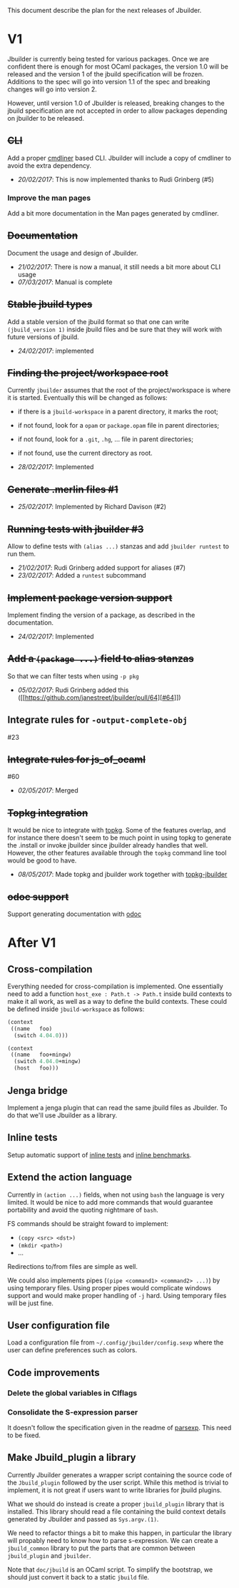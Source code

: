 This document describe the plan for the next releases of Jbuilder.

# V1

Jbuilder is currently being tested for various packages. Once we are
confident there is enough for most OCaml packages, the version 1.0
will be released and the version 1 of the jbuild specification will be
frozen. Additions to the spec will go into version 1.1 of the spec and
breaking changes will go into version 2.

However, until version 1.0 of Jbuilder is released, breaking changes
to the jbuild specification are not accepted in order to allow
packages depending on jbuilder to be released.

## ~~CLI~~

Add a proper [cmdliner](http://erratique.ch/software/cmdliner) based
CLI.  Jbuilder will include a copy of cmdliner to avoid the extra
dependency.

- *20/02/2017*: This is now implemented thanks to Rudi Grinberg (#5)

### Improve the man pages

Add a bit more documentation in the Man pages generated by cmdliner.

## ~~Documentation~~

Document the usage and design of Jbuilder.

- *21/02/2017*: There is now a manual, it still needs a bit more about
  CLI usage
- *07/03/2017*: Manual is complete

## ~~Stable jbuild types~~

Add a stable version of the jbuild format so that one can write
`(jbuild_version 1)` inside jbuild files and be sure that they will
work with future versions of jbuild.

- *24/02/2017*: implemented

## ~~Finding the project/workspace root~~

Currently `jbuilder` assumes that the root of the project/workspace is
where it is started. Eventually this will be changed as follows:

- if there is a `jbuild-workspace` in a parent directory, it marks the root;
- if not found, look for a `opam` or `package.opam` file in parent directories;
- if not found, look for a `.git`, `.hg`, ... file in parent directories;
- if not found, use the current directory as root.

- *28/02/2017*: Implemented

## ~~Generate .merlin files #1~~

- *25/02/2017*: Implemented by Richard Davison (#2)

## ~~Running tests with jbuilder #3~~

Allow to define tests with `(alias ...)` stanzas and add `jbuilder
runtest` to run them.

- *21/02/2017*: Rudi Grinberg added support for aliases (#7)
- *23/02/2017*: Added a `runtest` subcommand

## ~~Implement package version support~~

Implement finding the version of a package, as described in the
documentation.

- *24/02/2017*: Implemented

## ~~Add a `(package ...)` field to alias stanzas~~

So that we can filter tests when using `-p pkg`

- *05/02/2017*: Rudi Grinberg added this ([[https://github.com/janestreet/jbuilder/pull/64][#64]])

## Integrate rules for `-output-complete-obj`

#23

## ~~Integrate rules for js_of_ocaml~~

#60

- *02/05/2017*: Merged

## ~~Topkg integration~~

It would be nice to integrate with
[topkg](http://erratique.ch/software/topkg). Some of the features
overlap, and for instance there doesn't seem to be much point in using
topkg to generate the .install or invoke jbuilder since jbuilder
already handles that well. However, the other features available
through the `topkg` command line tool would be good to have.

- *08/05/2017*: Made topkg and jbuilder work together with
  [topkg-jbuilder](https://github.com/diml/topkg-jbuilder)

## ~~odoc support~~

Support generating documentation with
[odoc](https://github.com/ocaml-doc/odoc)

# After V1

## Cross-compilation

Everything needed for cross-compilation is implemented. One
essentially need to add a function `host_exe : Path.t -> Path.t`
inside build contexts to make it all work, as well as a way to define
the build contexts. These could be defined inside `jbuild-workspace`
as follows:

```scheme
(context
 ((name   foo)
  (switch 4.04.0)))

(context
 ((name   foo+mingw)
  (switch 4.04.0+mingw)
  (host   foo)))
```

## Jenga bridge

Implement a jenga plugin that can read the same jbuild files as
Jbuilder. To do that we'll use Jbuilder as a library.

## Inline tests

Setup automatic support of
[inline tests](https://github.com/janestreet/ppx_inline_test) and
[inline benchmarks](https://github.com/janestreet/ppx_bench).

## Extend the action language

Currently in `(action ...)` fields, when not using `bash` the language
is very limited. It would be nice to add more commands that would
guarantee portability and avoid the quoting nightmare of `bash`.

FS commands should be straight foward to implement:
- `(copy <src> <dst>)`
- `(mkdir <path>)`
- ...

Redirections to/from files are simple as well.

We could also implements pipes (`(pipe <command1> <command2> ...)`) by
using temporary files. Using proper pipes would complicate windows
support and would make proper handling of `-j` hard. Using temporary
files will be just fine.

## User configuration file

Load a configuration file from `~/.config/jbuilder/config.sexp` where
the user can define preferences such as colors.

## Code improvements

### Delete the global variables in Clflags

### Consolidate the S-expression parser

It doesn't follow the specification given in the readme of
[parsexp](https://github.com/janestreet/parsexp). This need to be
fixed.

## Make Jbuild_plugin a library

Currently Jbuilder generates a wrapper script containing the source
code of the `Jbuild_plugin` followed by the user script. While this
method is trivial to implement, it is not great if users want to write
libraries for jbuild plugins.

What we should do instead is create a proper `jbuild_plugin` library
that is installed. This library should read a file containing the
build context details generated by Jbuilder and passed as
`Sys.argv.(1)`.

We need to refactor things a bit to make this happen, in particular
the library will propably need to know how to parse s-expression. We
can create a `jbuild_common` library to put the parts that are common
between `jbuild_plugin` and `jbuilder`.

Note that `doc/jbuild` is an OCaml script. To simplify the bootstrap,
we should just convert it back to a static `jbuild` file.
